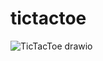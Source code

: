 # tictactoe
![TicTacToe drawio](https://github.com/yeswanthkumargurram/tictactoe/assets/36203051/575f87dd-e6e7-45ac-b1df-7e8000bae269)
